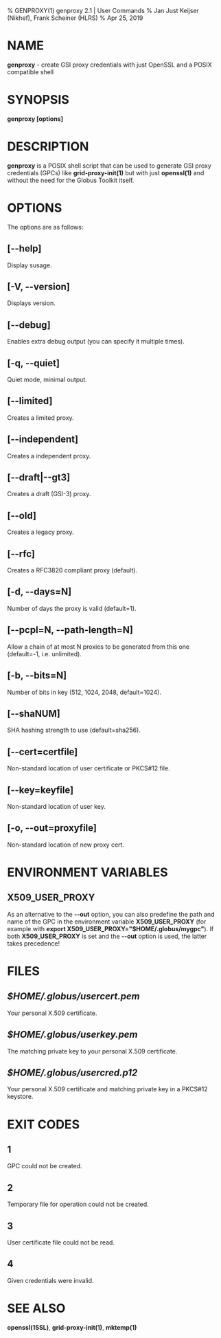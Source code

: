 % GENPROXY(1) genproxy 2.1 | User Commands
% Jan Just Keijser (Nikhef), Frank Scheiner (HLRS)
% Apr 25, 2019


# NAME #

**genproxy** - create GSI proxy credentials with just OpenSSL and a POSIX compatible shell


# SYNOPSIS #

**genproxy [options]**


# DESCRIPTION #

**genproxy** is a POSIX shell script that can be used to generate GSI proxy credentials (GPCs) like **grid-proxy-init(1)** but with just **openssl(1)** and without the need for the Globus Toolkit itself.


# OPTIONS #

The options are as follows:

## **[\--help]** ##

Display susage.


## **[-V, \--version]** ##

Displays version.


## **[\--debug]** ##

Enables extra debug output (you can specify it multiple times).


## **[-q, \--quiet]** ##

Quiet mode, minimal output.


## **[\--limited]** ##

Creates a limited proxy.


## **[\--independent]** ##

Creates a independent proxy.


## **[\--draft|--gt3]** ##

Creates a draft (GSI-3) proxy.


## **[\--old]** ##

Creates a legacy proxy.


## **[\--rfc]** ##

Creates a RFC3820 compliant proxy (default).


## **[-d, \--days=N]** ##

Number of days the proxy is valid (default=1).


## **[\--pcpl=N, \--path-length=N]** ##

Allow a chain of at most N proxies to be generated from this one (default=-1, i.e. unlimited).


## **[-b, \--bits=N]** ##

Number of bits in key (512, 1024, 2048, default=1024).


## **[--shaNUM]** ##

SHA hashing strength to use (default=sha256).


## **[\--cert=certfile]** ##

Non-standard location of user certificate or PKCS#12 file.


## **[\--key=keyfile]** ##

Non-standard location of user key.


## **[-o, \--out=proxyfile]** ##

Non-standard location of new proxy cert.


# ENVIRONMENT VARIABLES #

## **X509_USER_PROXY** ##

As an alternative to the **--out** option, you can also predefine the path and name of the GPC in the environment variable **X509_USER_PROXY** (for example with **export X509_USER_PROXY="$HOME/.globus/mygpc"**). If both **X509_USER_PROXY** is set and the **--out** option is used, the latter takes precedence!


# FILES #

## _$HOME/.globus/usercert.pem_ ##

Your personal X.509 certificate.


## _$HOME/.globus/userkey.pem_ ##

The matching private key to your personal X.509 certificate.


## _$HOME/.globus/usercred.p12_ ##

Your personal X.509 certificate and matching private key in a PKCS#12 keystore.


# EXIT CODES #

## 1 ##

GPC could not be created.

## 2 ##

Temporary file for operation could not be created.

## 3 ##

User certificate file could not be read.

## 4 ##

Given credentials were invalid.


# SEE ALSO #

**openssl(1SSL)**, **grid-proxy-init(1)**, **mktemp(1)**

